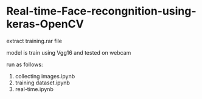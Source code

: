 # Real-time-Face-recongnition-using-keras-OpenCV

extract training.rar file

model is train using Vgg16 and tested on webcam

run as follows:
1) collecting images.ipynb 
2) training dataset.ipynb
3) real-time.ipynb


